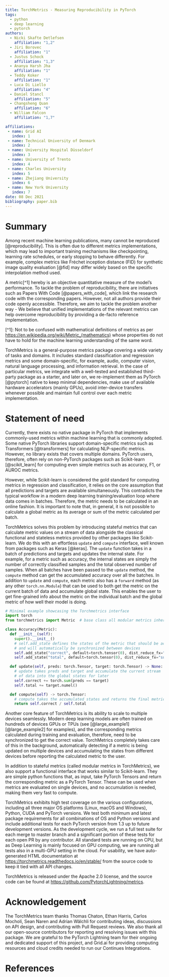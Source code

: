 ```yaml
---
title: TorchMetrics - Measuring Reproducibility in PyTorch
tags:
  - python
  - deep learning
  - pytorch
authors:
  - Nicki Skafte Detlefsen
    affiliation: "1,2"
  - Jiri Borovec
    affiliation: "1"
  - Justus Schock
    affiliation: "1,3"
  - Ananya Harsh Jha
    affiliation: "1"
  - Teddy Koker
    affiliation: "1"
  - Luca Di Liello
    affiliation: "4"
  - Daniel Stancl
    affiliation: "5"
  - Changsheng Quan
    affiliation: "6"
  - William Falcon
    affiliation: "1,7"

affiliations:
 - name: Grid AI
   index: 1
 - name: Technical University of Denmark
   index: 2
 - name: University Hospital Düsseldorf
   index: 3
 - name: University of Trento
   index: 4
 - name: Charles University
   index: 5
 - name: Zhejiang University
   index: 6
 - name: New York University
   index: 7
date: 08 Dec 2021
bibliography: paper.bib
---
```


# Summary

Among recent machine learning publications, many cannot be reproduced \[@reproducibility\]. This is often due to different metrics implementations, which may lead to important training mechanisms like checkpointing, learning rate schedules, or early stopping to behave differently. For example, complex metrics like Fréchet inception distance (FID) for synthetic image quality evaluation \[@fid\] may differ widely based on the specific interpolation method used.

A metric\[^1\] hereby is an objective quantitative measure of the model’s performance. To tackle the problem of reproducibility, there are initiatives such as Papers With Code \[@papers_with_code\], which link the research code with the corresponding papers. However, not all authors provide their code openly accessible. Therefore, we aim to tackle the problem another way - We believe that unified implementations of the relevant metrics can help overcome reproducibility by providing a de-facto reference implementation.

\[^1\]: Not to be confused with mathematical definitions of metrics as per https://en.wikipedia.org/wiki/Metric_(mathematics) whose properties do not have to hold for the machine learning understanding of the same word.

TorchMetrics is a general-purpose metrics package covering a wide variety of tasks and domains. It includes standard classification and regression metrics and some domain-specific, for example, audio, computer vision, natural language processing, and information retrieval. In the case of particular metrics, we integrate with a well-tested and established third-party package as a starter, and later on, we re-implement them as PyTorch \[@pytorch\] native to keep minimal dependencies, make use of available hardware accelerators (mainly GPUs), avoid inter-device transfers whenever possible and maintain full control over each metric implementation.

# Statement of need

Currently, there exists no native package in PyTorch that implements commonly-used metrics within machine learning that is commonly adopted. Some native PyTorch libraries support domain-specific metrics such as Transformers \[@transformers\] for calculating NLP-specific metrics. However, no library exists that covers multiple domains. PyTorch users, therefore, often rely on non-PyTorch packages such as Scikit-learn \[@scikit_learn\] for computing even simple metrics such as accuracy, F1, or AUROC metrics.

However, while Scikit-learn is considered the gold standard for computing metrics in regression and classification, it relies on the core assumption that all predictions and targets are available simultaneously. This contradicts the typical workflow in a modern deep learning training/evaluation loop where data comes in batches. Therefore, the metric needs to be calculated in an online fashion. It is important to note that, in general, it is not possible to calculate a global metric as its average or sum of the metric calculated per batch.

TorchMetrics solves this problem by introducing stateful metrics that can calculate metric values on a stream of data alongside the classical functional and stateless metrics provided by other packages like Scikit-learn. We do this with an effortless `update` and `compute` interface, well known from packages such as Keras \[@keras\]. The `update` function takes in a batch of predictions and targets and updates the internal state. For example, for a metric such as accuracy, the internal states are simply the number of correctly classified samples and the total observed number of samples. When all batches have been passed to the `update` method, the `compute` method can get the accumulated accuracy over all the batches. In addition to `update` and `compute`, each metric also has a `forward` method (as any other `torch.nn.Module`) that can be used to both get the metric on the current batch of data and accumulate global state. This enables the user to get fine-grained info about the metric on the individual batch and the global metric of how well their model is doing.

```python
# Minimal example showcasing the Torchmetrics interface
import torch
from torchmetrics import Metric  # base class all modular metrics inherit from

class Accuracy(Metric):
  def __init__(self):
    super().__init__()
    # self.add_state defines the states of the metric that should be accumulated
    # and will automatically be synchronized between devices
    self.add_state("correct", default=torch.tensor(0), dist_reduce_fx="sum")
    self.add_state("total", default=torch.tensor(0), dist_reduce_fx="sum")

  def update(self, preds: torch.Tensor, target: torch.Tensor) -> None:
    # update takes preds and target and accumulate the current stream
    # of data into the global states for later
    self.correct += torch.sum(preds == target)
    self.total += target.numel()

  def compute(self) -> torch.Tensor:
    # compute takes the accumulated states and returns the final metric
    return self.correct / self.total
```

Another core feature of TorchMetrics is its ability to scale to multiple devices seamlessly. Modern deep learning models are often trained on hundreds of devices GPUs or TPUs (see \[@large_example1\] \[@large_example2\] for examples), and the corresponding metrics calculated during training and evaluation, therefore, need to be synchronized to get the correct value. TorchMetrics completely takes care of this in the background, automatically detecting if a metric is being updated on multiple devices and accumulating the states from different devices before reporting the calculated metric to the user.

In addition to stateful metrics (called modular metrics in TorchMetrics), we also support a functional interface that works similar to Scikit-learn. They are simple python functions that, as input, take PyTorch Tensors and return the corresponding metric as a PyTorch Tensor. These can be used when metrics are evaluated on single devices, and no accumulation is needed, making them very fast to compute.

TorchMetrics exhibits high test coverage on the various configurations, including all three major OS platforms (Linux, macOS and Windows), Python, CUDA and PyTorch versions. We test both minimum and latest package requirements for all combinations of OS and Python versions and include additional tests for each PyTorch version from 1.3 up to future development versions. As the development cycle, we run a full test suite for each merge to master branch and a significant portion of these tests for each open PR by any contributor. All standard tests are running on CPU, but as Deep Learning is mainly focused on GPU computing, we are running all tests also in a multi-GPU setting in the cloud. For usability, we have auto-generated HTML documentation at https://torchmetrics.readthedocs.io/en/stable/ from the source code to keep it tied with all API changes.

TorchMetrics is released under the Apache 2.0 license, and the source code can be found at https://github.com/PytorchLightning/metrics.

# Acknowledgement

The TorchMetrics team thanks Thomas Chaton, Ethan Harris, Carlos Mocholí, Sean Naren and Adrian Wälchli for contributing ideas, discussions on API design, and contributing with Pull Request reviews. We also thank all our open-source contributors for reporting and resolving issues with this package. We are grateful to the PyTorch Lightning team for their ongoing and dedicated support of this project, and Grid.ai for providing computing resources and cloud credits needed to run our Continues Integrations.

# References
